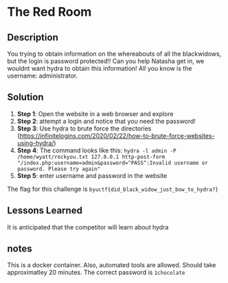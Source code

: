 
# The Red Room

## Description
You trying to obtain information on the whereabouts of all the blackwidows, but the login is password protected!! Can you help Natasha get in, we wouldnt want hydra to obtain this information! All you know is the username: administrator. 

## Solution
1. **Step 1**: Open the website in a web browser and explore
2. **Step 2**: attempt a login and notice that you need the password! 
3. **Step 3**: Use hydra to brute force the directories (https://infinitelogins.com/2020/02/22/how-to-brute-force-websites-using-hydra/)
4. **Step 4**: The command looks like this: ```hydra -l admin -P /home/wyatt/rockyou.txt 127.0.0.1 http-post-form "/index.php:username=admin&password=^PASS^:Invalid username or password. Please try again"```
6. **Step 5**: enter username and password in the website

The flag for this challenge is `byuctf{did_black_widow_just_bow_to_hydra?}`

## Lessons Learned
It is anticipated that the competitor will learn about hydra

## notes
This is a docker container. Also, automated tools are allowed. Should take approximatley 20 minutes. The correct password is `1chocolate`
